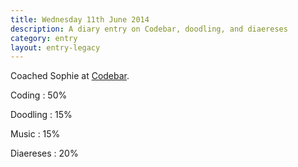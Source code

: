 ```yaml
---
title: Wednesday 11th June 2014
description: A diary entry on Codebar, doodling, and diaereses
category: entry
layout: entry-legacy
---
```


Coached Sophie at [Codebar](http://codebar.io/).

Coding
: 50%

Doodling
: 15%

Music
: 15%

Diaereses
: 20%
